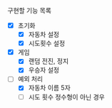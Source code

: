 구현할 기능 목록

- [x] 초기화
  - [x] 자동차 설정
  - [x] 시도횟수 설정
- [x] 게임
  - [x] 랜덤 전진, 정지
  - [x] 우승자 설정
- [ ] 예외 처리
  - [x] 자동차 이름 5자
  - [ ] 시도 횟수 정수형이 아닌 경우
